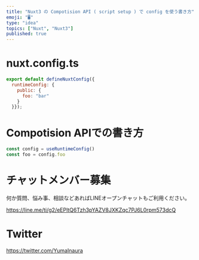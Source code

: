 ```yaml
---
title: "Nuxt3 の Compotision API ( script setup ) で config を使う書き方"
emoji: "🖥"
type: "idea"
topics: ["Nuxt", "Nuxt3"]
published: true
---
```


# nuxt.config.ts

```js
export default defineNuxtConfig({
  runtimeConfig: {
    public: {
      foo: "bar"
    }
  }});

```

# Compotision APIでの書き方

```js
const config = useRuntimeConfig()
const foo = config.foo
```


# チャットメンバー募集


何か質問、悩み事、相談などあればLINEオープンチャットもご利用ください。

https://line.me/ti/g2/eEPltQ6Tzh3pYAZV8JXKZqc7PJ6L0rpm573dcQ


# Twitter

https://twitter.com/YumaInaura

